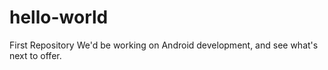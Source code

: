 # hello-world
First Repository
We'd be working on Android development, and see what's next to offer.
